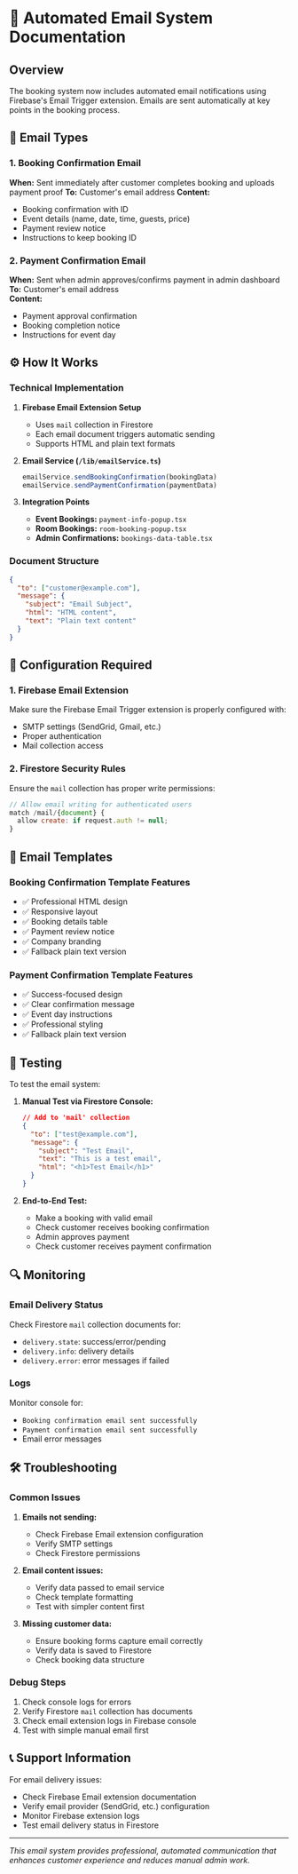 # 📧 Automated Email System Documentation

## Overview
The booking system now includes automated email notifications using Firebase's Email Trigger extension. Emails are sent automatically at key points in the booking process.

## 🎯 Email Types

### 1. **Booking Confirmation Email**
**When:** Sent immediately after customer completes booking and uploads payment proof
**To:** Customer's email address
**Content:**
- Booking confirmation with ID
- Event details (name, date, time, guests, price)
- Payment review notice
- Instructions to keep booking ID

### 2. **Payment Confirmation Email**
**When:** Sent when admin approves/confirms payment in admin dashboard
**To:** Customer's email address  
**Content:**
- Payment approval confirmation
- Booking completion notice
- Instructions for event day

## ⚙️ How It Works

### Technical Implementation

1. **Firebase Email Extension Setup**
   - Uses `mail` collection in Firestore
   - Each email document triggers automatic sending
   - Supports HTML and plain text formats

2. **Email Service (`/lib/emailService.ts`)**
   ```typescript
   emailService.sendBookingConfirmation(bookingData)
   emailService.sendPaymentConfirmation(paymentData)
   ```

3. **Integration Points**
   - **Event Bookings:** `payment-info-popup.tsx` 
   - **Room Bookings:** `room-booking-popup.tsx`
   - **Admin Confirmations:** `bookings-data-table.tsx`

### Document Structure
```json
{
  "to": ["customer@example.com"],
  "message": {
    "subject": "Email Subject",
    "html": "HTML content",
    "text": "Plain text content"
  }
}
```

## 🔧 Configuration Required

### 1. Firebase Email Extension
Make sure the Firebase Email Trigger extension is properly configured with:
- SMTP settings (SendGrid, Gmail, etc.)
- Proper authentication
- Mail collection access

### 2. Firestore Security Rules
Ensure the `mail` collection has proper write permissions:
```javascript
// Allow email writing for authenticated users
match /mail/{document} {
  allow create: if request.auth != null;
}
```

## 📝 Email Templates

### Booking Confirmation Template Features
- ✅ Professional HTML design
- ✅ Responsive layout
- ✅ Booking details table
- ✅ Payment review notice
- ✅ Company branding
- ✅ Fallback plain text version

### Payment Confirmation Template Features
- ✅ Success-focused design
- ✅ Clear confirmation message
- ✅ Event day instructions
- ✅ Professional styling
- ✅ Fallback plain text version

## 🚀 Testing

To test the email system:

1. **Manual Test via Firestore Console:**
   ```json
   // Add to 'mail' collection
   {
     "to": ["test@example.com"],
     "message": {
       "subject": "Test Email",
       "text": "This is a test email",
       "html": "<h1>Test Email</h1>"
     }
   }
   ```

2. **End-to-End Test:**
   - Make a booking with valid email
   - Check customer receives booking confirmation
   - Admin approves payment
   - Check customer receives payment confirmation

## 🔍 Monitoring

### Email Delivery Status
Check Firestore `mail` collection documents for:
- `delivery.state`: success/error/pending
- `delivery.info`: delivery details
- `delivery.error`: error messages if failed

### Logs
Monitor console for:
- `Booking confirmation email sent successfully`
- `Payment confirmation email sent successfully` 
- Email error messages

## 🛠️ Troubleshooting

### Common Issues

1. **Emails not sending:**
   - Check Firebase Email extension configuration
   - Verify SMTP settings
   - Check Firestore permissions

2. **Email content issues:**
   - Verify data passed to email service
   - Check template formatting
   - Test with simpler content first

3. **Missing customer data:**
   - Ensure booking forms capture email correctly
   - Verify data is saved to Firestore
   - Check booking data structure

### Debug Steps
1. Check console logs for errors
2. Verify Firestore `mail` collection has documents
3. Check email extension logs in Firebase console
4. Test with simple manual email first

## 📞 Support Information

For email delivery issues:
- Check Firebase Email extension documentation
- Verify email provider (SendGrid, etc.) configuration
- Monitor Firebase extension logs
- Test email delivery status in Firestore

---

*This email system provides professional, automated communication that enhances customer experience and reduces manual admin work.*